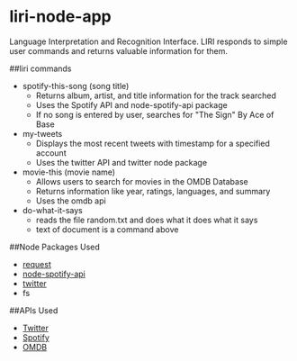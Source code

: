 # liri-node-app
Language Interpretation and Recognition Interface. LIRI responds to simple user commands and returns valuable information for them.

##liri commands
* spotify-this-song (song title)
  * Returns album, artist, and title information for the track searched
  * Uses the Spotify API and node-spotify-api package
  * If no song is entered by user, searches for "The Sign" By Ace of Base
* my-tweets
  * Displays the most recent tweets with timestamp for a specified account
  * Uses the twitter API and twitter node package
* movie-this (movie name)
  * Allows users to search for movies in the OMDB Database
  * Returns information like year, ratings, languages, and summary
  * Uses the omdb api
* do-what-it-says
  * reads the file random.txt and does what it does what it says
  * text of document is a command above


##Node Packages Used
* [request](https://www.npmjs.com/package/request)
* [node-spotify-api](https://www.npmjs.com/package/node-spotify-api)
* [twitter](https://www.npmjs.com/package/twitter)
* fs

##APIs Used
* [Twitter](https://developer.twitter.com/en/docs)
* [Spotify](https://developer.spotify.com/web-api/)
* [OMDB](http://www.omdbapi.com/)
